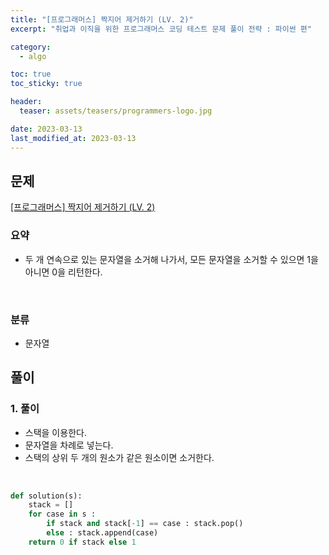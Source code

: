 ```yaml
---
title: "[프로그래머스] 짝지어 제거하기 (LV. 2)"
excerpt: "취업과 이직을 위한 프로그래머스 코딩 테스트 문제 풀이 전략 : 파이썬 편"

category:
  - algo

toc: true
toc_sticky: true

header:
  teaser: assets/teasers/programmers-logo.jpg

date: 2023-03-13
last_modified_at: 2023-03-13
---
```


## 문제

[[프로그래머스] 짝지어 제거하기 (LV. 2) ](https://programmers.co.kr/learn/courses/30/lessons/12973)

### 요약

- 두 개 연속으로 있는 문자열을 소거해 나가서, 모든 문자열을 소거할 수 있으면 1을 아니면 0을 리턴한다.

<br>

### 분류

- 문자열

## 풀이

### 1. 풀이

- 스택을 이용한다.
- 문자열을 차례로 넣는다.
- 스택의 상위 두 개의 원소가 같은 원소이면 소거한다.

<br>

```python
def solution(s):
    stack = []
    for case in s :
        if stack and stack[-1] == case : stack.pop()
        else : stack.append(case)
    return 0 if stack else 1

```
